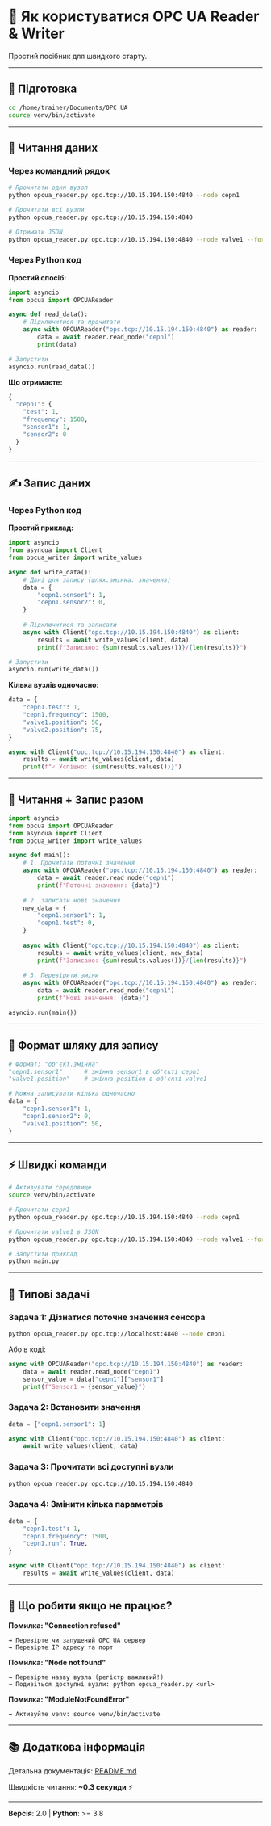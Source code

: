 # 📖 Як користуватися OPC UA Reader & Writer

Простий посібник для швидкого старту.

---

## 🔧 Підготовка

```bash
cd /home/trainer/Documents/OPC_UA
source venv/bin/activate
```

---

## 📖 Читання даних

### Через командний рядок

```bash
# Прочитати один вузол
python opcua_reader.py opc.tcp://10.15.194.150:4840 --node cepn1

# Прочитати всі вузли
python opcua_reader.py opc.tcp://10.15.194.150:4840

# Отримати JSON
python opcua_reader.py opc.tcp://10.15.194.150:4840 --node valve1 --format json
```

### Через Python код

**Простий спосіб:**

```python
import asyncio
from opcua import OPCUAReader

async def read_data():
    # Підключитися та прочитати
    async with OPCUAReader("opc.tcp://10.15.194.150:4840") as reader:
        data = await reader.read_node("cepn1")
        print(data)

# Запустити
asyncio.run(read_data())
```

**Що отримаєте:**

```python
{
  "cepn1": {
    "test": 1,
    "frequency": 1500,
    "sensor1": 1,
    "sensor2": 0
  }
}
```

---

## ✍️ Запис даних

### Через Python код

**Простий приклад:**

```python
import asyncio
from asyncua import Client
from opcua_writer import write_values

async def write_data():
    # Дані для запису (шлях.змінна: значення)
    data = {
        "cepn1.sensor1": 1,
        "cepn1.sensor2": 0,
    }
    
    # Підключитися та записати
    async with Client("opc.tcp://10.15.194.150:4840") as client:
        results = await write_values(client, data)
        print(f"Записано: {sum(results.values())}/{len(results)}")

# Запустити
asyncio.run(write_data())
```

**Кілька вузлів одночасно:**

```python
data = {
    "cepn1.test": 1,
    "cepn1.frequency": 1500,
    "valve1.position": 50,
    "valve2.position": 75,
}

async with Client("opc.tcp://10.15.194.150:4840") as client:
    results = await write_values(client, data)
    print(f"✓ Успішно: {sum(results.values())}")
```

---

## 🔄 Читання + Запис разом

```python
import asyncio
from opcua import OPCUAReader
from asyncua import Client
from opcua_writer import write_values

async def main():
    # 1. Прочитати поточні значення
    async with OPCUAReader("opc.tcp://10.15.194.150:4840") as reader:
        data = await reader.read_node("cepn1")
        print(f"Поточні значення: {data}")
    
    # 2. Записати нові значення
    new_data = {
        "cepn1.sensor1": 1,
        "cepn1.test": 0,
    }
    
    async with Client("opc.tcp://10.15.194.150:4840") as client:
        results = await write_values(client, new_data)
        print(f"Записано: {sum(results.values())}/{len(results)}")
    
    # 3. Перевірити зміни
    async with OPCUAReader("opc.tcp://10.15.194.150:4840") as reader:
        data = await reader.read_node("cepn1")
        print(f"Нові значення: {data}")

asyncio.run(main())
```

---

## 📝 Формат шляху для запису

```python
# Формат: "об'єкт.змінна"
"cepn1.sensor1"      # змінна sensor1 в об'єкті cepn1
"valve1.position"    # змінна position в об'єкті valve1

# Можна записувати кілька одночасно
data = {
    "cepn1.sensor1": 1,
    "cepn1.sensor2": 0,
    "valve1.position": 50,
}
```

---

## ⚡ Швидкі команди

```bash
# Активувати середовище
source venv/bin/activate

# Прочитати cepn1
python opcua_reader.py opc.tcp://10.15.194.150:4840 --node cepn1

# Прочитати valve1 в JSON
python opcua_reader.py opc.tcp://10.15.194.150:4840 --node valve1 --format json

# Запустити приклад
python main.py
```

---

## 🎯 Типові задачі

### Задача 1: Дізнатися поточне значення сенсора

```bash
python opcua_reader.py opc.tcp://localhost:4840 --node cepn1
```

Або в коді:

```python
async with OPCUAReader("opc.tcp://10.15.194.150:4840") as reader:
    data = await reader.read_node("cepn1")
    sensor_value = data["cepn1"]["sensor1"]
    print(f"Sensor1 = {sensor_value}")
```

### Задача 2: Встановити значення

```python
data = {"cepn1.sensor1": 1}

async with Client("opc.tcp://10.15.194.150:4840") as client:
    await write_values(client, data)
```

### Задача 3: Прочитати всі доступні вузли

```bash
python opcua_reader.py opc.tcp://10.15.194.150:4840
```

### Задача 4: Змінити кілька параметрів

```python
data = {
    "cepn1.test": 1,
    "cepn1.frequency": 1500,
    "cepn1.run": True,
}

async with Client("opc.tcp://10.15.194.150:4840") as client:
    results = await write_values(client, data)
```

---

## 🐛 Що робити якщо не працює?

**Помилка: "Connection refused"**
```
→ Перевірте чи запущений OPC UA сервер
→ Перевірте IP адресу та порт
```

**Помилка: "Node not found"**
```
→ Перевірте назву вузла (регістр важливий!)
→ Подивіться доступні вузли: python opcua_reader.py <url>
```

**Помилка: "ModuleNotFoundError"**
```
→ Активуйте venv: source venv/bin/activate
```

---

## 📚 Додаткова інформація

Детальна документація: [README.md](README.md)

Швидкість читання: **~0.3 секунди** ⚡

---

**Версія**: 2.0 | **Python**: >= 3.8

